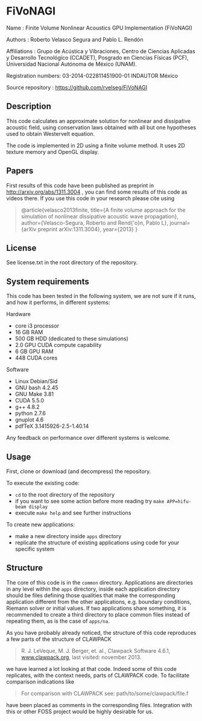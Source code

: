 # FiVoNAGI

Name : Finite Volume Nonlinear Acoustics GPU Implementation (FiVoNAGI)

Authors : Roberto Velasco Segura and Pablo L. Rendón

Affiliations : Grupo de Acústica y Vibraciones, Centro de Ciencias
Aplicadas y Desarrollo Tecnológico (CCADET), Posgrado en Ciencias
Físicas (PCF), Universidad Nacional Autónoma de México (UNAM).

Registration numbers: 03-2014-022811451900-01 INDAUTOR México

Source repository : https://github.com/rvelseg/FiVoNAGI

## Description

This code calculates an approximate solution for nonlinear and
dissipative acoustic field, using conservation laws obtained with all
but one hypotheses used to obtain Westervelt equation.

The code is implemented in 2D using a finite volume method. It
uses 2D texture memory and OpenGL display.

## Papers

First results of this code have been published as preprint in
http://arxiv.org/abs/1311.3004 , you can find some results of this
code as videos there. If you use this code in your research
please cite using

> @article{velasco2013finite,
> 	title={A finite volume approach for the simulation of nonlinear
> 	dissipative acoustic wave propagation},
> 	author={Velasco-Segura, Roberto and Rend{\'o}n, Pablo L},
> 	journal={arXiv preprint arXiv:1311.3004},
> 	year={2013}
> 	}

## License

See license.txt in the root directory of the repository.

## System requirements

This code has been tested in the following system, we are not sure if
it runs, and how it performs, in different systems:

Hardware

* core i3 processor 
* 16 GB RAM
* 500 GB HDD (dedicated to these simulations)
* 2.0 GPU CUDA compute capability
* 6 GB GPU RAM
* 448 CUDA cores

Software

* Linux Debian/Sid
* GNU bash 4.2.45
* GNU Make 3.81
* CUDA 5.5.0
* g++ 4.8.2
* python 2.7.6
* gnuplot 4.6
* pdfTeX 3.1415926-2.5-1.40.14

Any feedback on performance over different systems is welcome.

## Usage

First, clone or download (and decompress) the repository.

To execute the existing code:

* `cd` to the root directory of the repository
* if you want to see some action before more reading try `make APP=hifu-beam display`
* execute `make help` and see further instructions

To create new applications:

* make a new directory inside `apps` directory
* replicate the structure of existing applications using code for your
specific system

## Structure

The core of this code is in the `common` directory. Applications are
directories in any level within the `apps` directory, inside each application
directory should be files defining those qualities that make the
corresponding application different from the other applications,
e.g. boundary conditions, Riemann solver or initial values. If two
applications share something, it is recommended to create a third
directory to place common files instead of repeating them, as is the
case of `apps/na`.

As you have probably already noticed, the structure of this code
reproduces a few parts of the structure of CLAWPACK

> R. J. LeVeque, M. J. Berger, et. al., Clawpack Software 4.6.1,
> www.clawpack.org, last visited: november 2013.

we have learned a lot looking at that code. Indeed some of this code
replicates, with the context needs, parts of CLAWPACK code. To
facilitate comparison indications like

> For comparison with CLAWPACK see: path/to/some/clawpack/file.f

have been placed as comments in the corresponding files. Integration
with this or other FOSS project would be highly desirable for us.
